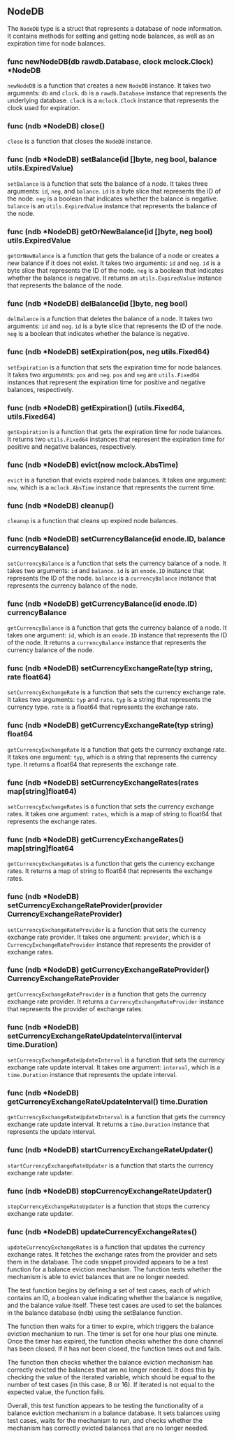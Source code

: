 ## NodeDB

The `NodeDB` type is a struct that represents a database of node information. It contains methods for setting and getting node balances, as well as an expiration time for node balances.

### func newNodeDB(db rawdb.Database, clock mclock.Clock) *NodeDB

`newNodeDB` is a function that creates a new `NodeDB` instance. It takes two arguments: `db` and `clock`. `db` is a `rawdb.Database` instance that represents the underlying database. `clock` is a `mclock.Clock` instance that represents the clock used for expiration.

### func (ndb *NodeDB) close()

`close` is a function that closes the `NodeDB` instance.

### func (ndb *NodeDB) setBalance(id []byte, neg bool, balance utils.ExpiredValue)

`setBalance` is a function that sets the balance of a node. It takes three arguments: `id`, `neg`, and `balance`. `id` is a byte slice that represents the ID of the node. `neg` is a boolean that indicates whether the balance is negative. `balance` is an `utils.ExpiredValue` instance that represents the balance of the node.

### func (ndb *NodeDB) getOrNewBalance(id []byte, neg bool) utils.ExpiredValue

`getOrNewBalance` is a function that gets the balance of a node or creates a new balance if it does not exist. It takes two arguments: `id` and `neg`. `id` is a byte slice that represents the ID of the node. `neg` is a boolean that indicates whether the balance is negative. It returns an `utils.ExpiredValue` instance that represents the balance of the node.

### func (ndb *NodeDB) delBalance(id []byte, neg bool)

`delBalance` is a function that deletes the balance of a node. It takes two arguments: `id` and `neg`. `id` is a byte slice that represents the ID of the node. `neg` is a boolean that indicates whether the balance is negative.

### func (ndb *NodeDB) setExpiration(pos, neg utils.Fixed64)

`setExpiration` is a function that sets the expiration time for node balances. It takes two arguments: `pos` and `neg`. `pos` and `neg` are `utils.Fixed64` instances that represent the expiration time for positive and negative balances, respectively.

### func (ndb *NodeDB) getExpiration() (utils.Fixed64, utils.Fixed64)

`getExpiration` is a function that gets the expiration time for node balances. It returns two `utils.Fixed64` instances that represent the expiration time for positive and negative balances, respectively.

### func (ndb *NodeDB) evict(now mclock.AbsTime)

`evict` is a function that evicts expired node balances. It takes one argument: `now`, which is a `mclock.AbsTime` instance that represents the current time.

### func (ndb *NodeDB) cleanup()

`cleanup` is a function that cleans up expired node balances.

### func (ndb *NodeDB) setCurrencyBalance(id enode.ID, balance currencyBalance)

`setCurrencyBalance` is a function that sets the currency balance of a node. It takes two arguments: `id` and `balance`. `id` is an `enode.ID` instance that represents the ID of the node. `balance` is a `currencyBalance` instance that represents the currency balance of the node.

### func (ndb *NodeDB) getCurrencyBalance(id enode.ID) currencyBalance

`getCurrencyBalance` is a function that gets the currency balance of a node. It takes one argument: `id`, which is an `enode.ID` instance that represents the ID of the node. It returns a `currencyBalance` instance that represents the currency balance of the node.

### func (ndb *NodeDB) setCurrencyExchangeRate(typ string, rate float64)

`setCurrencyExchangeRate` is a function that sets the currency exchange rate. It takes two arguments: `typ` and `rate`. `typ` is a string that represents the currency type. `rate` is a float64 that represents the exchange rate.

### func (ndb *NodeDB) getCurrencyExchangeRate(typ string) float64

`getCurrencyExchangeRate` is a function that gets the currency exchange rate. It takes one argument: `typ`, which is a string that represents the currency type. It returns a float64 that represents the exchange rate.

### func (ndb *NodeDB) setCurrencyExchangeRates(rates map[string]float64)

`setCurrencyExchangeRates` is a function that sets the currency exchange rates. It takes one argument: `rates`, which is a map of string to float64 that represents the exchange rates.

### func (ndb *NodeDB) getCurrencyExchangeRates() map[string]float64

`getCurrencyExchangeRates` is a function that gets the currency exchange rates. It returns a map of string to float64 that represents the exchange rates.

### func (ndb *NodeDB) setCurrencyExchangeRateProvider(provider CurrencyExchangeRateProvider)

`setCurrencyExchangeRateProvider` is a function that sets the currency exchange rate provider. It takes one argument: `provider`, which is a `CurrencyExchangeRateProvider` instance that represents the provider of exchange rates.

### func (ndb *NodeDB) getCurrencyExchangeRateProvider() CurrencyExchangeRateProvider

`getCurrencyExchangeRateProvider` is a function that gets the currency exchange rate provider. It returns a `CurrencyExchangeRateProvider` instance that represents the provider of exchange rates.

### func (ndb *NodeDB) setCurrencyExchangeRateUpdateInterval(interval time.Duration)

`setCurrencyExchangeRateUpdateInterval` is a function that sets the currency exchange rate update interval. It takes one argument: `interval`, which is a `time.Duration` instance that represents the update interval.

### func (ndb *NodeDB) getCurrencyExchangeRateUpdateInterval() time.Duration

`getCurrencyExchangeRateUpdateInterval` is a function that gets the currency exchange rate update interval. It returns a `time.Duration` instance that represents the update interval.

### func (ndb *NodeDB) startCurrencyExchangeRateUpdater()

`startCurrencyExchangeRateUpdater` is a function that starts the currency exchange rate updater.

### func (ndb *NodeDB) stopCurrencyExchangeRateUpdater()

`stopCurrencyExchangeRateUpdater` is a function that stops the currency exchange rate updater.

### func (ndb *NodeDB) updateCurrencyExchangeRates()

`updateCurrencyExchangeRates` is a function that updates the currency exchange rates. It fetches the exchange rates from the provider and sets them in the database. The code snippet provided appears to be a test function for a balance eviction mechanism. The function tests whether the mechanism is able to evict balances that are no longer needed. 

The test function begins by defining a set of test cases, each of which contains an ID, a boolean value indicating whether the balance is negative, and the balance value itself. These test cases are used to set the balances in the balance database (ndb) using the setBalance function. 

The function then waits for a timer to expire, which triggers the balance eviction mechanism to run. The timer is set for one hour plus one minute. Once the timer has expired, the function checks whether the done channel has been closed. If it has not been closed, the function times out and fails. 

The function then checks whether the balance eviction mechanism has correctly evicted the balances that are no longer needed. It does this by checking the value of the iterated variable, which should be equal to the number of test cases (in this case, 8 or 16). If iterated is not equal to the expected value, the function fails. 

Overall, this test function appears to be testing the functionality of a balance eviction mechanism in a balance database. It sets balances using test cases, waits for the mechanism to run, and checks whether the mechanism has correctly evicted balances that are no longer needed.